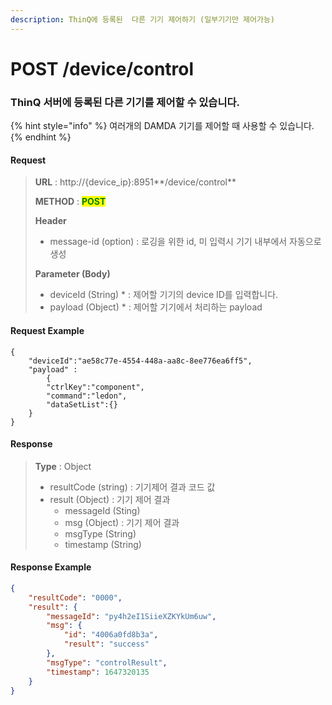 ```yaml
---
description: ThinQ에 등록된  다른 기기 제어하기 (일부기기만 제어가능)
---
```


# POST /device/control

### ThinQ 서버에 등록된 다른 기기를 제어할 수 있습니다.

{% hint style="info" %}
여러개의 DAMDA 기기를 제어할 때 사용할 수 있습니다.&#x20;
{% endhint %}

#### Request&#x20;

> **URL** : http://{device\_ip}:8951**/device/control**
>
> **METHOD** : <mark style="color:green;">**POST**</mark>
>
> **Header**&#x20;
>
> * message-id (option) : 로깅을 위한 id, 미 입력시 기기 내부에서 자동으로 생성
>
> **Parameter (Body)**
>
> * deviceId (String) \* : 제어할 기기의 device ID를 입력합니다.&#x20;
> * payload (Object) \* : 제어할 기기에서 처리하는 payload

#### **Request Example**

```
{
    "deviceId":"ae58c77e-4554-448a-aa8c-8ee776ea6ff5", 
    "payload" :
        {
        "ctrlKey":"component",
        "command":"ledon",
        "dataSetList":{}
    }
}
```

#### **Response**

> **Type** : Object
>
> * resultCode (string) : 기기제어 결과 코드 값
> * result (Object) : 기기 제어 결과&#x20;
>   * messageId (Sting)
>   * msg (Object) : 기기 제어 결과
>   * msgType (String)&#x20;
>   * timestamp (String)

#### Response Example

```json
{
    "resultCode": "0000",
    "result": {
        "messageId": "py4h2eI1SiieXZKYkUm6uw",
        "msg": {
            "id": "4006a0fd8b3a",
            "result": "success"
        },
        "msgType": "controlResult",
        "timestamp": 1647320135
    }
}
```
